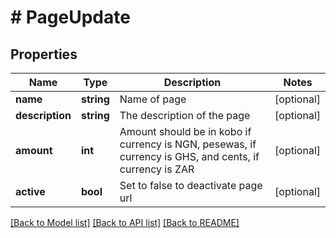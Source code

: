 # # PageUpdate

## Properties

Name | Type | Description | Notes
------------ | ------------- | ------------- | -------------
**name** | **string** | Name of page | [optional]
**description** | **string** | The description of the page | [optional]
**amount** | **int** | Amount should be in kobo if currency is NGN, pesewas, if currency is GHS, and cents, if currency is ZAR | [optional]
**active** | **bool** | Set to false to deactivate page url | [optional]

[[Back to Model list]](../../README.md#models) [[Back to API list]](../../README.md#endpoints) [[Back to README]](../../README.md)
